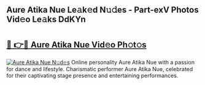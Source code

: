 ## Aure Atika Nue Le𝚊k𝚎d N𝚞𝚍es - Part-exV Photos Vid𝚎o Le𝚊ks DdKYn

# <h2><a href="http://fb5vpb.evod.top/?m=Aure+Atika+Nue">🔗 👉🔴 Aure Atika Nue Vid𝚎o Ph𝚘t𝚘s</a></h2>

[![Aure Atika Nue N𝚞d𝚎s](https://i.imgur.com/8V9OHl7.gif)](http://fb5vpb.evod.top/?m=Aure+Atika+Nue)
Online personality Aure Atika Nue with a passion for dance and lifestyle. Charismatic performer Aure Atika Nue, celebrated for their captivating stage presence and entertaining performances. 
